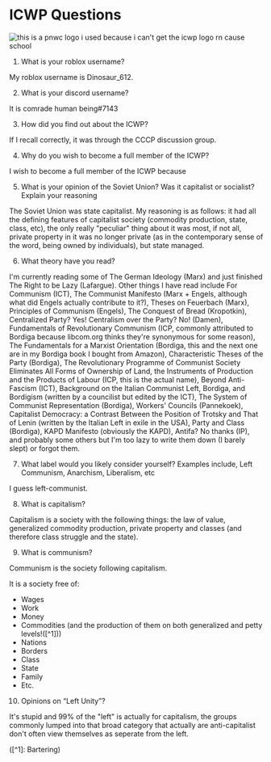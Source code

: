 # ICWP Questions
![this is a pnwc logo i used because i can't get the icwp logo rn cause school](left-communist.png)

1. What is your roblox username?

My roblox username is Dinosaur_612.

2. What is your discord username?

It is comrade human being#7143

3. How did you find out about the ICWP?

If I recall correctly, it was through the CCCP discussion group.

4. Why do you wish to become a full member of the ICWP?

I wish to become a full member of the ICWP because

5. What is your opinion of the Soviet Union? Was it capitalist or socialist? Explain your reasoning

The Soviet Union was state capitalist. My reasoning is as follows: it had all the defining features of capitalist society (commodity production, state, class, etc), the only really "peculiar" thing about it was most, if not all, private property in it was no longer private (as in the contemporary sense of the word, being owned by individuals), but state managed.

6. What theory have you read?

I'm currently reading some of The German Ideology (Marx) and just finished The Right to be Lazy (Lafargue). Other things I have read include For Communism (ICT), The Communist Manifesto (Marx + Engels, although what did Engels actually contribute to it?), Theses on Feuerbach (Marx), Principles of Communism (Engels), The Conquest of Bread (Kropotkin), Centralized Party? Yes! Centralism over the Party? No! (Damen), Fundamentals of Revolutionary Communism (ICP, commonly attributed to Bordiga because libcom.org thinks they're synonymous for some reason), The Fundamentals for a Marxist Orientation (Bordiga, this and the next one are in my Bordiga book I bought from Amazon), Characteristic Theses of the Party (Bordiga), The Revolutionary Programme of Communist Society Eliminates All Forms of Ownership of Land, the Instruments of Production and the Products of Labour (ICP, this is the actual name), Beyond Anti-Fascism (ICT), Background on the Italian Communist Left, Bordiga, and Bordigism (written by a councilist but edited by the ICT), The System of Communist Representation (Bordiga), Workers' Councils (Pannekoek), Capitalist Democracy: a Contrast Between the Position of Trotsky and That of Lenin (written by the Italian Left in exile in the USA), Party and Class (Bordiga), KAPD Manifesto (obviously the KAPD), Antifa? No thanks (IP), and probably some others but I'm too lazy to write them down (I barely slept) or forgot them.

7. What label would you likely consider yourself? Examples include, Left Communism, Anarchism, Liberalism, etc

I guess left-communist.

8. What is capitalism?

Capitalism is a society with the following things: the law of value, generalized commodity production, private property and classes (and therefore class struggle and the state).

9. What is communism?

Communism is the society following capitalism.

It is a society free of:

* Wages
* Work
* Money
* Commodities (and the production of them on both generalized and petty levels!([^1]))
* Nations
* Borders
* Class
* State
* Family
* Etc.

10. Opinions on “Left Unity”?

It's stupid and 99% of the "left" is actually for capitalism, the groups commonly lumped into that broad category that actually are anti-capitalist don't often view themselves as seperate from the left.

([^1]: Bartering)
